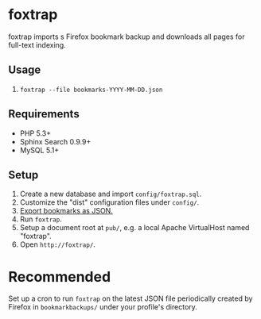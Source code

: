 # foxtrap

foxtrap imports s Firefox bookmark backup and downloads all pages for full-text indexing.

## Usage

1. `foxtrap --file bookmarks-YYYY-MM-DD.json`

## Requirements

* PHP 5.3+
* Sphinx Search 0.9.9+
* MySQL 5.1+

## Setup

1. Create a new database and import `config/foxtrap.sql`.
1. Customize the "dist" configuration files under `config/`.
1. [Export bookmarks as JSON.](http://support.mozilla.com/en-US/kb/Backing%20up%20and%20restoring%20bookmarks#w_manual-backup)
1. Run `foxtrap`.
1. Setup a document root at `pub/`, e.g. a local Apache VirtualHost named "foxtrap".
1. Open `http://foxtrap/`.

# Recommended

Set up a cron to run `foxtrap` on the latest JSON file periodically created by Firefox in `bookmarkbackups/` under your profile's directory.